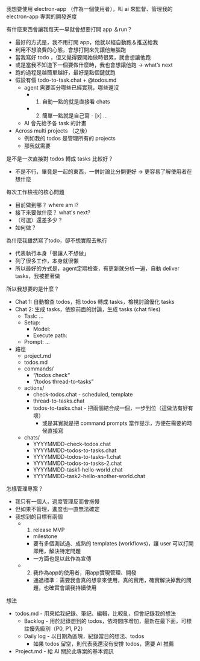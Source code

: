 我想要使用 electron-app （作為一個使用者），叫 ai 來監督、管理我的 electron-app 專案的開發進度

有什麼東西會讓我每天一早就會想要打開 app ＆run？

- 最好的方式是，我不用打開 app，他就以經自動跑＆推送給我
- 利用不想浪費的心態，會想打開來先讓他無腦跑
- 當我寫好 todo ，但又覺得要開始做時很累，就會想讓他跑
- 或是當我不知道下一個要做什麼時，我也會想讓他跑 -> what’s next
- 跑的過程是越簡單越好，最好是點個鍵就跑
- 假設有個 todo-to-task.chat + @todos.md
  - agent 需要區分哪些已經實現，哪些還沒
    - 1. 自動一點的就是直接看 chats
    - 2. 簡單一點就是自己寫 - [x] ...
  - AI 會先給予各 task 的計畫
- Across multi projects （之後）
  - 例如我的 todos 是管理所有的 projects
  - 那我就需要

是不是一次直接對 todos 轉成 tasks 比較好？

- 不是不行，畢竟是一起的東西，一併討論比分開更好 -> 更容易了解使用者在想什麼

每次工作檢視的核心問題

- 目前做到哪？ where am I?
- 接下來要做什麼？ what's next?
- （可選）還差多少？
- 如何做？

為什麼我雖然寫了todo，卻不想實際去執行

- 代表執行本身「很讓人不想做」
- 列了很多工作，本身就很懶
- 所以最好的方式是，agent定期檢查，有更新就分析一遍，自動 deliver tasks，我被推著做

所以我想要的是什麼？

- Chat 1: 自動檢查 todos，把 todos 轉成 tasks，檢視討論優化 tasks
- Chat 2: 生成 tasks，依照前面的討論，生成 tasks (chat files)
  - Task: …
  - Setup:
    - Model:
    - Execute path:
  - Prompt: …
- 路徑
  - project.md
  - todos.md
  - commands/
    - “/todos check“
    - “/todos thread-to-tasks”
  - actions/
    - check-todos.chat - scheduled, template
    - thread-to-tasks.chat
    - todos-to-tasks.chat - 把兩個結合成一個，一步到位（這做法有好有壞）
      - 或是其實就是把 command prompts 當作提示，方便在需要的時候直接寫
  - chats/
    - YYYYMMDD-check-todos.chat
    - YYYYMMDD-todos-to-tasks.chat
    - YYYYMMDD-todos-to-tasks-1.chat
    - YYYYMMDD-todos-to-tasks-2.chat
    - YYYYMMDD-task1-hello-world.chat
    - YYYYMMDD-task2-hello-another-world.chat

怎樣管理專案？

- 我只有一個人，過度管理反而會拖慢
- 但如果不管理，進度也一直無法確定
- 我想到的目標有兩個
  - 1. release MVP
    - milestone
    - 要有多個測試過、成熟的 templates (workflows)，讓 user 可以打開即用，解決特定問題
    - 一方面也是以此作為宣傳
  - 2. 我作為app的使用者，用app實現管理、開發
    - 通過標準：需要我會真的想拿來使用，真的實用，確實解決掉我的問題，也確實會讓我持續使用

想法

- todos.md - 用來給我紀錄、筆記、編輯，比較亂，但會記錄我的想法
  - Backlog - 用於記錄想到的 todos，依時間序增加，最新在最下面，可標註優先級別（P0, P1, P2）
  - Daily log - 以日期為區塊，紀錄當日的想法、todos
    - 如果 todos 留空，則代表我還沒有安排 todos，需要 AI 推薦
- Project.md - 給 AI 關於此專案的基本資訊
